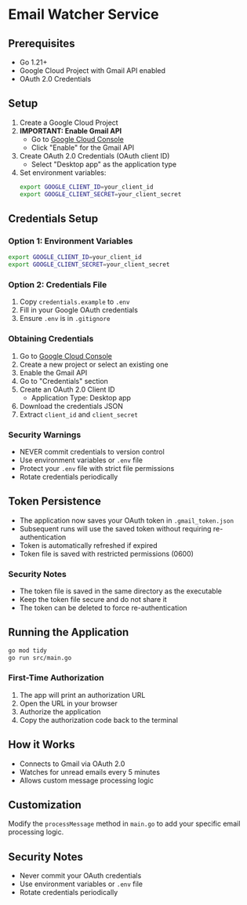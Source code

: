 # Email Watcher Service

## Prerequisites
- Go 1.21+
- Google Cloud Project with Gmail API enabled
- OAuth 2.0 Credentials

## Setup
1. Create a Google Cloud Project
2. **IMPORTANT: Enable Gmail API**
   - Go to [Google Cloud Console](https://console.cloud.google.com/apis/library/gmail.googleapis.com)
   - Click "Enable" for the Gmail API
3. Create OAuth 2.0 Credentials (OAuth client ID)
   - Select "Desktop app" as the application type
4. Set environment variables:
   ```bash
   export GOOGLE_CLIENT_ID=your_client_id
   export GOOGLE_CLIENT_SECRET=your_client_secret
   ```

## Credentials Setup

### Option 1: Environment Variables
```bash
export GOOGLE_CLIENT_ID=your_client_id
export GOOGLE_CLIENT_SECRET=your_client_secret
```

### Option 2: Credentials File
1. Copy `credentials.example` to `.env`
2. Fill in your Google OAuth credentials
3. Ensure `.env` is in `.gitignore`

### Obtaining Credentials
1. Go to [Google Cloud Console](https://console.cloud.google.com/)
2. Create a new project or select an existing one
3. Enable the Gmail API
4. Go to "Credentials" section
5. Create an OAuth 2.0 Client ID
   - Application Type: Desktop app
6. Download the credentials JSON
7. Extract `client_id` and `client_secret`

### Security Warnings
- NEVER commit credentials to version control
- Use environment variables or `.env` file
- Protect your `.env` file with strict file permissions
- Rotate credentials periodically

## Token Persistence
- The application now saves your OAuth token in `.gmail_token.json`
- Subsequent runs will use the saved token without requiring re-authentication
- Token is automatically refreshed if expired
- Token file is saved with restricted permissions (0600)

### Security Notes
- The token file is saved in the same directory as the executable
- Keep the token file secure and do not share it
- The token can be deleted to force re-authentication

## Running the Application
```bash
go mod tidy
go run src/main.go
```

### First-Time Authorization
1. The app will print an authorization URL
2. Open the URL in your browser
3. Authorize the application
4. Copy the authorization code back to the terminal

## How it Works
- Connects to Gmail via OAuth 2.0
- Watches for unread emails every 5 minutes
- Allows custom message processing logic

## Customization
Modify the `processMessage` method in `main.go` to add your specific email processing logic.

## Security Notes
- Never commit your OAuth credentials
- Use environment variables or `.env` file
- Rotate credentials periodically
